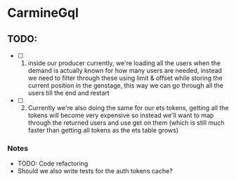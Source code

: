 # CarmineGql

## TODO:
  - [ ] 1) inside our producer currently, we're loading all the users when the demand is actually known for how many users are needed, instead we need to filter through these using limit & offset while storing the current position in the genstage, this way we can go through all the users till the end and restart
  - [ ] 2) Currently we're also doing the same for our ets tokens, getting all the tokens will become very expensive  so instead we'll want to map through the returned users and use get on them (which is still much faster than getting all tokens as the ets table grows)

### Notes
- TODO: Code refactoring
- Should we also write tests for the auth tokens cache?


